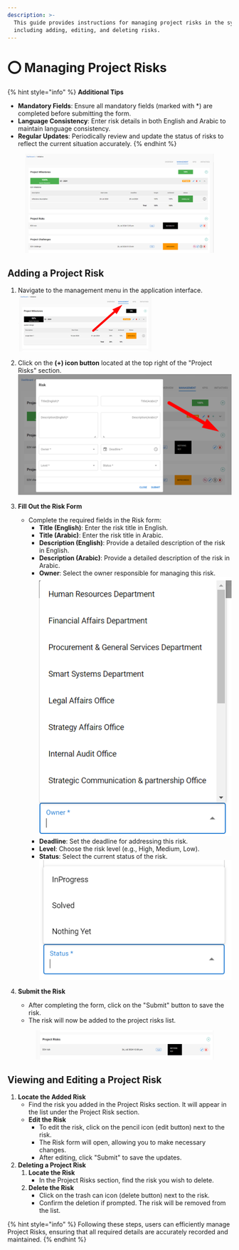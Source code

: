 ```yaml
---
description: >-
  This guide provides instructions for managing project risks in the system,
  including adding, editing, and deleting risks.
---
```


# ⭕ Managing Project Risks

{% hint style="info" %}
**Additional Tips**

* **Mandatory Fields**: Ensure all mandatory fields (marked with \*) are completed before submitting the form.
* **Language Consistency**: Enter risk details in both English and Arabic to maintain language consistency.
* **Regular Updates**: Periodically review and update the status of risks to reflect the current situation accurately.
{% endhint %}

<figure><img src="../../.gitbook/assets/image (71).png" alt=""><figcaption></figcaption></figure>

## Adding a Project Risk

1. Navigate to the management menu in the application interface.\
   ![](<../../.gitbook/assets/image (5).png>)
2. Click on the **(+) icon button** located at the top right of the "Project Risks" section.\
   ![](<../../.gitbook/assets/image (1) (1) (1) (1) (1) (1).png>)
3. **Fill Out the Risk Form**
   * Complete the required fields in the Risk form:
     * **Title (English)**: Enter the risk title in English.
     * **Title (Arabic)**: Enter the risk title in Arabic.
     * **Description (English)**: Provide a detailed description of the risk in English.
     * **Description (Arabic)**: Provide a detailed description of the risk in Arabic.
     * **Owner**: Select the owner responsible for managing this risk.\
       ![](<../../.gitbook/assets/image (2) (1) (1) (1).png>)
     * **Deadline**: Set the deadline for addressing this risk.
     * **Level**: Choose the risk level (e.g., High, Medium, Low).
     * **Status**: Select the current status of the risk.\
       ![](<../../.gitbook/assets/image (3) (1) (1).png>)
4.  **Submit the Risk**

    * After completing the form, click on the "Submit" button to save the risk.
    * The risk will now be added to the project risks list.

    <figure><img src="../../.gitbook/assets/image (4) (1).png" alt=""><figcaption></figcaption></figure>

## Viewing and Editing a Project Risk

1. **Locate the Added Risk**
   * Find the risk you added in the Project Risks section. It will appear in the list under the Project Risk section.&#x20;
   * **Edit the Risk**
     * To edit the risk, click on the pencil icon (edit button) next to the risk.
     * The Risk form will open, allowing you to make necessary changes.
     * After editing, click "Submit" to save the updates.
2. **Deleting a Project Risk**
   1. **Locate the Risk**
      * In the Project Risks section, find the risk you wish to delete.
   2. **Delete the Risk**
      * Click on the trash can icon (delete button) next to the risk.
      * Confirm the deletion if prompted. The risk will be removed from the list.

{% hint style="info" %}
Following these steps, users can efficiently manage Project Risks, ensuring that all required details are accurately recorded and maintained.
{% endhint %}
